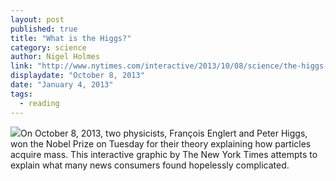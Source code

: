 ```yaml
---
layout: post
published: true
title: "What is the Higgs?"
category: science
author: Nigel Holmes
link: "http://www.nytimes.com/interactive/2013/10/08/science/the-higgs-boson.html?_r=1&#/?g=true"
displaydate: "October 8, 2013"
date: "January 4, 2013"
tags: 
  - reading
---
```


![](http://sethmnookin.com/wp-content/uploads/2014/08/Screen-Shot-2014-08-18-at-10.42.45-AM.png)On October 8, 2013, two physicists, François Englert and Peter Higgs, won the Nobel Prize on Tuesday for their theory explaining how particles acquire mass. This interactive graphic by The New York Times attempts to explain what many news consumers found hopelessly complicated.